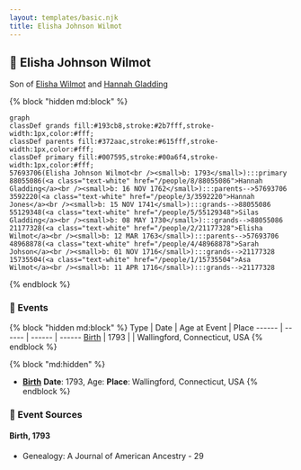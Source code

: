 ```yaml
---
layout: templates/basic.njk
title: Elisha Johnson Wilmot
---
```

## 🔵 Elisha Johnson Wilmot

Son of [Elisha Wilmot](/people/2/21177328) and [Hannah Gladding](/people/8/88055086)

{% block "hidden md:block" %}
```mermaid
graph
classDef grands fill:#193cb8,stroke:#2b7fff,stroke-width:1px,color:#fff;
classDef parents fill:#372aac,stroke:#615fff,stroke-width:1px,color:#fff;
classDef primary fill:#007595,stroke:#00a6f4,stroke-width:1px,color:#fff;
57693706(Elisha Johnson Wilmot<br /><small>b: 1793</small>):::primary
88055086(<a class="text-white" href="/people/8/88055086">Hannah Gladding</a><br /><small>b: 16 NOV 1762</small>):::parents-->57693706
3592220(<a class="text-white" href="/people/3/3592220">Hannah Jones</a><br /><small>b: 15 NOV 1741</small>):::grands-->88055086
55129348(<a class="text-white" href="/people/5/55129348">Silas Gladding</a><br /><small>b: 08 MAY 1730</small>):::grands-->88055086
21177328(<a class="text-white" href="/people/2/21177328">Elisha Wilmot</a><br /><small>b: 12 MAR 1763</small>):::parents-->57693706
48968878(<a class="text-white" href="/people/4/48968878">Sarah Johson</a><br /><small>b: 01 NOV 1716</small>):::grands-->21177328
15735504(<a class="text-white" href="/people/1/15735504">Asa Wilmot</a><br /><small>b: 11 APR 1716</small>):::grands-->21177328
```
{% endblock %}

### 📆 Events

{% block "hidden md:block" %}
Type | Date | Age at Event | Place
------ | ------ | ------ | ------
[Birth](#event-event-2) | 1793 |  | Wallingford, Connecticut, USA
{% endblock %}

{% block "md:hidden" %}
- **[Birth](#event-event-2)**
**Date**: 1793, Age:
**Place**: Wallingford, Connecticut, USA
{% endblock %}

### 📰 Event Sources

#### <a id="event-event-2"></a> Birth, 1793
* Genealogy: A Journal of American Ancestry  - 29